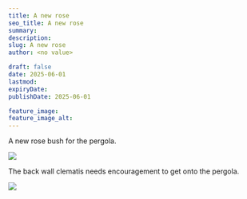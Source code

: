 ```yaml
---
title: A new rose
seo_title: A new rose
summary:
description:
slug: A new rose
author: <no value>

draft: false
date: 2025-06-01
lastmod:
expiryDate:
publishDate: 2025-06-01

feature_image:
feature_image_alt:
---
```

A new rose bush for the pergola.


![](/images/2257.jpeg )

The back wall clematis needs encouragement to get onto the pergola.

![](/images/2255.jpeg )